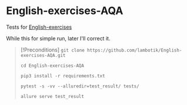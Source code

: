 # English-exercises-AQA
Tests for [English-exercises](https://github.com/Areso/English-exercises)


While this for simple run, later I'll correct it.
> [!Preconditions]
> ```git clone https://github.com/lambotik/English-exercises-AQA.git```
>
> ```cd English-exercises-AQA```
> 
> ```pip3 install -r requirements.txt```
> 
> ```pytest -s -vv --alluredir=test_result/ tests/```
> 
> ```allure serve test_result```

